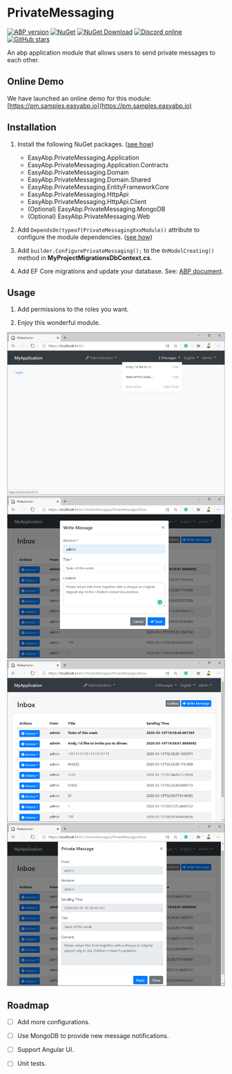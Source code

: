 # PrivateMessaging

[![ABP version](https://img.shields.io/badge/dynamic/xml?style=flat-square&color=yellow&label=abp&query=%2F%2FProject%2FPropertyGroup%2FAbpVersion&url=https%3A%2F%2Fraw.githubusercontent.com%2FEasyAbp%2FPrivateMessaging%2Fmaster%2FDirectory.Build.props)](https://abp.io)
[![NuGet](https://img.shields.io/nuget/v/EasyAbp.PrivateMessaging.Domain.Shared.svg?style=flat-square)](https://www.nuget.org/packages/EasyAbp.PrivateMessaging.Domain.Shared)
[![NuGet Download](https://img.shields.io/nuget/dt/EasyAbp.PrivateMessaging.Domain.Shared.svg?style=flat-square)](https://www.nuget.org/packages/EasyAbp.PrivateMessaging.Domain.Shared)
[![Discord online](https://badgen.net/discord/online-members/xyg8TrRa27?label=Discord)](https://discord.gg/xyg8TrRa27)
[![GitHub stars](https://img.shields.io/github/stars/EasyAbp/PrivateMessaging?style=social)](https://www.github.com/EasyAbp/PrivateMessaging)

An abp application module that allows users to send private messages to each other.

## Online Demo

We have launched an online demo for this module: [https://pm.samples.easyabp.io](https://pm.samples.easyabp.io)

## Installation

1. Install the following NuGet packages. ([see how](https://github.com/EasyAbp/EasyAbpGuide/blob/master/docs/How-To.md#add-nuget-packages))

    * EasyAbp.PrivateMessaging.Application
    * EasyAbp.PrivateMessaging.Application.Contracts
    * EasyAbp.PrivateMessaging.Domain
    * EasyAbp.PrivateMessaging.Domain.Shared
    * EasyAbp.PrivateMessaging.EntityFrameworkCore
    * EasyAbp.PrivateMessaging.HttpApi
    * EasyAbp.PrivateMessaging.HttpApi.Client
    * (Optional) EasyAbp.PrivateMessaging.MongoDB
    * (Optional) EasyAbp.PrivateMessaging.Web

1. Add `DependsOn(typeof(PrivateMessagingXxxModule))` attribute to configure the module dependencies. ([see how](https://github.com/EasyAbp/EasyAbpGuide/blob/master/docs/How-To.md#add-module-dependencies))

1. Add `builder.ConfigurePrivateMessaging();` to the `OnModelCreating()` method in **MyProjectMigrationsDbContext.cs**.

1. Add EF Core migrations and update your database. See: [ABP document](https://docs.abp.io/en/abp/latest/Tutorials/Part-1?UI=MVC&DB=EF#add-database-migration).

## Usage

1. Add permissions to the roles you want.

1. Enjoy this wonderful module.

![Notifications](/modules/PrivateMessaging/images/Notifications.png)
![Write a message](/modules/PrivateMessaging/images/WriteMessage.png)
![Inbox](/modules/PrivateMessaging/images/Inbox.png)
![Read a message](/modules/PrivateMessaging/images/ReadMessage.png)

## Roadmap

- [ ] Add more configurations.
- [ ] Use MongoDB to provide new message notifications.
- [ ] Support Angular UI.
- [ ] Unit tests.

